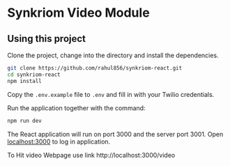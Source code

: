 # Synkriom Video Module

## Using this project

Clone the project, change into the directory and install the dependencies.
```bash
git clone https://github.com/rahul856/synkriom-react.git
cd synkriom-react
npm install
```
Copy the `.env.example` file to `.env` and fill in with your Twilio credentials.

Run the application together with the command:

```bash
npm run dev
```

The React application will run on port 3000 and the server port 3001. Open [localhost:3000](http://localhost:3000) to log in  application.

To Hit video Webpage use link http://localhost:3000/video
